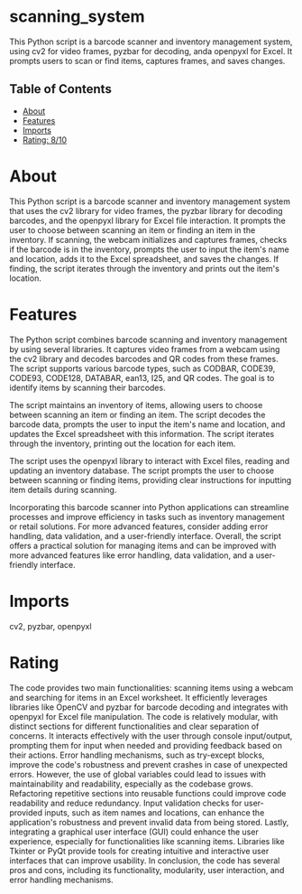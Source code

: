 # scanning_system

This Python script is a barcode scanner and inventory management system, using cv2 for video frames, pyzbar for decoding, anda openpyxl for Excel. It prompts users to scan or find items, captures frames, and saves changes.

## Table of Contents

- [About](#about)
- [Features](#features)
- [Imports](#Imports)
- [Rating: 8/10](#Rating)

# About

This Python script is a barcode scanner and inventory management system that uses the cv2 library for video frames, the pyzbar library for decoding barcodes, and the openpyxl library for Excel file interaction. It prompts the user to choose between scanning an item or finding an item in the inventory. If scanning, the webcam initializes and captures frames, checks if the barcode is in the inventory, prompts the user to input the item's name and location, adds it to the Excel spreadsheet, and saves the changes. If finding, the script iterates through the inventory and prints out the item's location.

# Features

The Python script combines barcode scanning and inventory management by using several libraries. It captures video frames from a webcam using the cv2 library and decodes barcodes and QR codes from these frames. The script supports various barcode types, such as CODBAR, CODE39, CODE93, CODE128, DATABAR, ean13, I25, and QR codes. The goal is to identify items by scanning their barcodes.

The script maintains an inventory of items, allowing users to choose between scanning an item or finding an item. The script decodes the barcode data, prompts the user to input the item's name and location, and updates the Excel spreadsheet with this information. The script iterates through the inventory, printing out the location for each item.

The script uses the openpyxl library to interact with Excel files, reading and updating an inventory database. The script prompts the user to choose between scanning or finding items, providing clear instructions for inputting item details during scanning.

Incorporating this barcode scanner into Python applications can streamline processes and improve efficiency in tasks such as inventory management or retail solutions. For more advanced features, consider adding error handling, data validation, and a user-friendly interface. Overall, the script offers a practical solution for managing items and can be improved with more advanced features like error handling, data validation, and a user-friendly interface.

# Imports

cv2, pyzbar, openpyxl 

# Rating

The code provides two main functionalities: scanning items using a webcam and searching for items in an Excel worksheet. It efficiently leverages libraries like OpenCV and pyzbar for barcode decoding and integrates with openpyxl for Excel file manipulation. The code is relatively modular, with distinct sections for different functionalities and clear separation of concerns. It interacts effectively with the user through console input/output, prompting them for input when needed and providing feedback based on their actions.
Error handling mechanisms, such as try-except blocks, improve the code's robustness and prevent crashes in case of unexpected errors. However, the use of global variables could lead to issues with maintainability and readability, especially as the codebase grows. Refactoring repetitive sections into reusable functions could improve code readability and reduce redundancy.
Input validation checks for user-provided inputs, such as item names and locations, can enhance the application's robustness and prevent invalid data from being stored. Lastly, integrating a graphical user interface (GUI) could enhance the user experience, especially for functionalities like scanning items. Libraries like Tkinter or PyQt provide tools for creating intuitive and interactive user interfaces that can improve usability.
In conclusion, the code has several pros and cons, including its functionality, modularity, user interaction, and error handling mechanisms.
